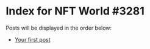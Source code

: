 # Index for NFT World #3281
Posts will be displayed in the order below:

- [Your first post](./001-first.md)

